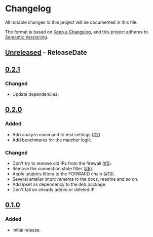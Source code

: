 <!-- markdownlint-disable MD024 -->

# Changelog

All notable changes to this project will be documented in this file.

The format is based on [Keep a Changelog](https://keepachangelog.com/en/1.0.0/),
and this project adheres to [Semantic Versioning](https://semver.org/spec/v2.0.0.html).

## [Unreleased] - ReleaseDate

## [0.2.1]

### Changed

- Update dependencies.

## [0.2.0]

### Added

- Add analyze command to test settings ([#2](https://github.com/dnaka91/veto/issues/2)).
- Add benchmarks for the matcher logic.

### Changed

- Don't try to remove old IPs from the firewall ([#5](https://github.com/dnaka91/veto/issues/5)).
- Remove the connection state filter ([#6](https://github.com/dnaka91/veto/issues/6)).
- Apply iptables filters to the FORWARD chain ([#10](https://github.com/dnaka91/veto/issues/10)).
- Several smaller improvements to the docs, readme and so on.
- Add ipset as dependency to the deb package.
- Don't fail on already added or deleted IP.

## [0.1.0]

### Added

- Initial release.

[Unreleased]: https://github.com/dnaka91/veto/compare/v0.2.1...HEAD
[0.2.1]: https://github.com/dnaka91/veto/releases/tag/v0.2.1
[0.2.0]: https://github.com/dnaka91/veto/releases/tag/v0.2.0
[0.1.0]: https://github.com/dnaka91/veto/releases/tag/v0.1.0

